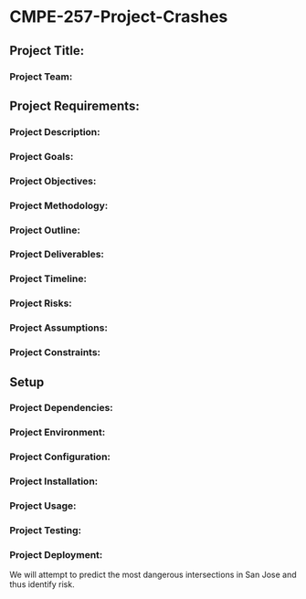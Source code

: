 # CMPE-257-Project-Crashes

## Project Title:

### Project Team:

## Project Requirements:

### Project Description:

### Project Goals:

### Project Objectives:

### Project Methodology:

### Project Outline:

### Project Deliverables:

### Project Timeline:

### Project Risks:

### Project Assumptions:

### Project Constraints:

## Setup

### Project Dependencies:

### Project Environment:

### Project Configuration:

### Project Installation:

### Project Usage:

### Project Testing:

### Project Deployment:

We will attempt to predict the most dangerous intersections in San Jose and thus identify risk.

